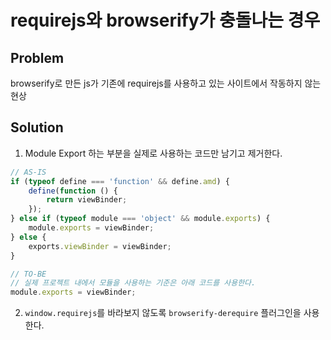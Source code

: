 # requirejs와 browserify가 충돌나는 경우

## Problem

browserify로 만든 js가 기존에 requirejs를 사용하고 있는 사이트에서 작동하지 않는 현상

## Solution

1. Module Export 하는 부분을 실제로 사용하는 코드만 남기고 제거한다.

```js
// AS-IS
if (typeof define === 'function' && define.amd) {
    define(function () {
        return viewBinder;
    });
} else if (typeof module === 'object' && module.exports) {
    module.exports = viewBinder;
} else {
    exports.viewBinder = viewBinder;
}
```

```js
// TO-BE
// 실제 프로젝트 내에서 모듈을 사용하는 기준은 아래 코드를 사용한다.
module.exports = viewBinder;
```




2. `window.requirejs`를 바라보지 않도록 `browserify-derequire` 플러그인을 사용한다.